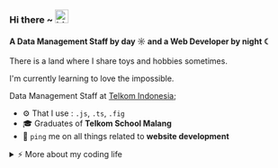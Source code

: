 ### Hi there ~ <img src="https://user-images.githubusercontent.com/1303154/88677602-1635ba80-d120-11ea-84d8-d263ba5fc3c0.gif" width="24px" alt="hi">

#### A Data Management Staff by day ☼ and a Web Developer by night ☾

There is a land where I share toys and hobbies sometimes.

I'm currently learning to love the impossible.

Data Management Staff at [Telkom Indonesia](https://www.telkom.co.id/);<br>

- ⚙️ That I use : `.js`, `.ts`, `.fig`
- 🎓 Graduates of **Telkom School Malang**
- 💬 `ping` me on all things related to **website development**

<details>
<summary>⚡️ More about my coding life</summary>
<br />

<img align="center" src="https://github-readme-stats.vercel.app/api/top-langs/?username=Alfians29&layout=compact&theme=radical&hide_border=true" height="180em" />
<img align="center" src="http://github-profile-summary-cards.vercel.app/api/cards/profile-details?username=Alfians29&theme=radical" height="180em" />

</details>
